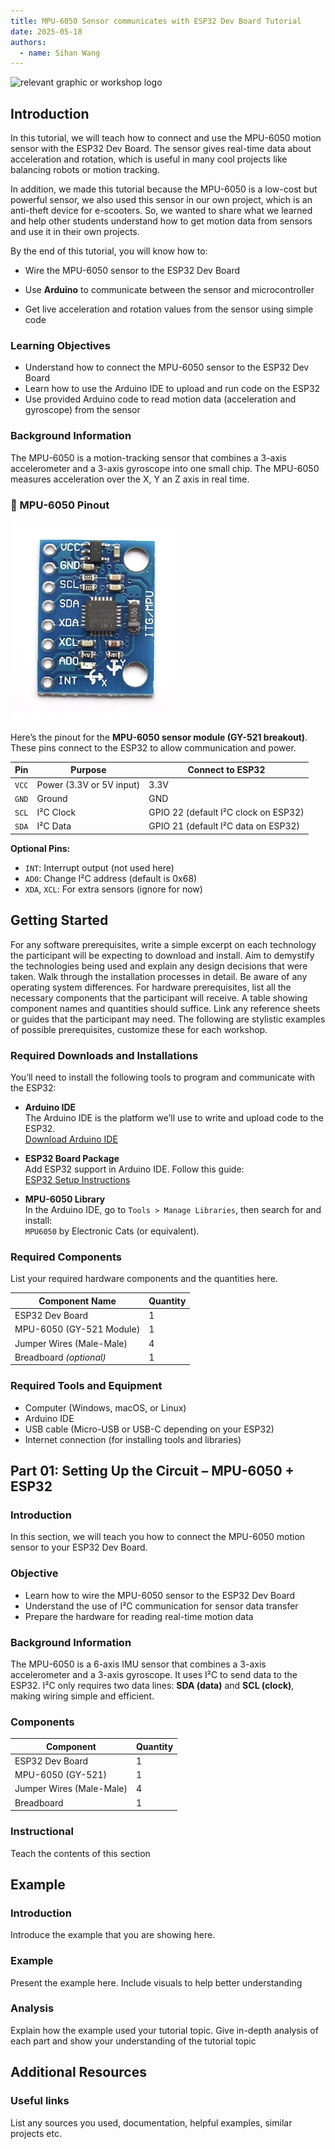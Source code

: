 ```yaml
---
title: MPU-6050 Sensor communicates with ESP32 Dev Board Tutorial
date: 2025-05-18
authors:
  - name: Sihan Wang
---
```


![relevant graphic or workshop logo](image/path)

## Introduction

In this tutorial, we will teach how to connect and use the MPU-6050 motion sensor with the ESP32 Dev Board. The sensor gives real-time data about acceleration and rotation, which is useful in many cool projects like balancing robots or motion tracking. 

In addition, we made this tutorial because the MPU-6050 is a low-cost but powerful sensor, we also used this sensor in our own project, which is an anti-theft device for e-scooters. So, we wanted to share what we learned and help other students understand how to get motion data from sensors and use it in their own projects.

By the end of this tutorial, you will know how to:

- Wire the MPU-6050 sensor to the ESP32 Dev Board

- Use **Arduino** to communicate between the sensor and microcontroller

- Get live acceleration and rotation values from the sensor using simple code

### Learning Objectives

- Understand how to connect the MPU-6050 sensor to the ESP32 Dev Board
- Learn how to use the Arduino IDE to upload and run code on the ESP32
- Use provided Arduino code to read motion data (acceleration and gyroscope) from the sensor



### Background Information

The MPU-6050 is a motion-tracking sensor that combines a 3-axis accelerometer and a 3-axis gyroscope into one small chip. The MPU-6050 measures acceleration over the X, Y an Z axis in real time. 


### 📌 MPU-6050 Pinout
![MPU6050 Pinout](sihan_img/MPU6050.png)

Here’s the pinout for the **MPU-6050 sensor module (GY-521 breakout)**. These pins connect to the ESP32 to allow communication and power.

| **Pin** | **Purpose**                | **Connect to ESP32** |
|---------|----------------------------|-----------------------|
| `VCC`     | Power (3.3V or 5V input)   | 3.3V                  |
| `GND`     | Ground                     | GND                   |
| `SCL`     | I²C Clock                  | GPIO 22 (default I²C clock on ESP32)               |
| `SDA`     | I²C Data                   | GPIO 21 (default I²C data on ESP32)               |

**Optional Pins:**

- `INT`: Interrupt output (not used here)  
- `AD0`: Change I²C address (default is 0x68)  
- `XDA`, `XCL`: For extra sensors (ignore for now)


## Getting Started

For any software prerequisites, write a simple excerpt on each
technology the participant will be expecting to download and install.
Aim to demystify the technologies being used and explain any design
decisions that were taken. Walk through the installation processes
in detail. Be aware of any operating system differences.
For hardware prerequisites, list all the necessary components that
the participant will receive. A table showing component names and
quantities should suffice. Link any reference sheets or guides that
the participant may need.
The following are stylistic examples of possible prerequisites,
customize these for each workshop.

### Required Downloads and Installations

You’ll need to install the following tools to program and communicate with the ESP32:
- **Arduino IDE**  
  The Arduino IDE is the platform we’ll use to write and upload code to the ESP32.  
  [Download Arduino IDE](https://www.arduino.cc/en/software)

- **ESP32 Board Package**  
  Add ESP32 support in Arduino IDE. Follow this guide:  
  [ESP32 Setup Instructions](https://docs.espressif.com/projects/arduino-esp32/en/latest/installing.html)

- **MPU-6050 Library**  
  In the Arduino IDE, go to `Tools > Manage Libraries`, then search for and install:  
  `MPU6050` by Electronic Cats (or equivalent).

### Required Components

List your required hardware components and the quantities here.

| **Component Name**       | **Quantity** |
|--------------------------|--------------|
| ESP32 Dev Board          | 1            |
| MPU-6050 (GY-521 Module) | 1            |
| Jumper Wires (Male-Male) | 4            |
| Breadboard *(optional)*  | 1            |

### Required Tools and Equipment

- Computer (Windows, macOS, or Linux)  
- Arduino IDE  
- USB cable (Micro-USB or USB-C depending on your ESP32)  
- Internet connection (for installing tools and libraries)

## Part 01: Setting Up the Circuit – MPU-6050 + ESP32

### Introduction

In this section, we will teach you how to connect the MPU-6050 motion sensor to your ESP32 Dev Board.

### Objective

- Learn how to wire the MPU-6050 sensor to the ESP32 Dev Board
- Understand the use of I²C communication for sensor data transfer
- Prepare the hardware for reading real-time motion data

### Background Information

The MPU-6050 is a 6-axis IMU sensor that combines a 3-axis accelerometer and a 3-axis gyroscope. It uses I²C to send data to the ESP32. I²C only requires two data lines: **SDA (data)** and **SCL (clock)**, making wiring simple and efficient.


### Components

| **Component**          | **Quantity** |
|------------------------|--------------|
| ESP32 Dev Board        | 1            |
| MPU-6050 (GY-521)      | 1            |
| Jumper Wires (Male-Male)| 4           |
| Breadboard             | 1            |

### Instructional

Teach the contents of this section

## Example

### Introduction

Introduce the example that you are showing here.

### Example

Present the example here. Include visuals to help better understanding

### Analysis

Explain how the example used your tutorial topic. Give in-depth analysis of each part and show your understanding of the tutorial topic

## Additional Resources

### Useful links

List any sources you used, documentation, helpful examples, similar projects etc.
